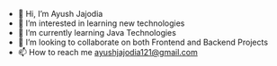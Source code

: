 - 👋 Hi, I’m Ayush Jajodia
- 👀 I’m interested in learning new technologies
- 🌱 I’m currently learning Java Technologies
- 💞️ I’m looking to collaborate on both Frontend and Backend Projects
- 📫 How to reach me ayushjajodia121@gmail.com

<!---
ayushjajodia121/ayushjajodia121 is a ✨ special ✨ repository because its `README.md` (this file) appears on your GitHub profile.
You can click the Preview link to take a look at your changes.
--->
